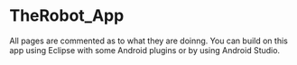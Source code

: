 TheRobot_App
============
All pages are commented as to what they are doinng. You can build on this app using Eclipse with some Android plugins or
by using Android Studio.
